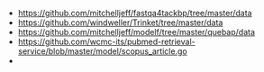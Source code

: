 - https://github.com/mitchelljeff/fastqa4tackbp/tree/master/data
- https://github.com/windweller/Trinket/tree/master/data
- https://github.com/mitchelljeff/modelf/tree/master/quebap/data
- https://github.com/wcmc-its/pubmed-retrieval-service/blob/master/model/scopus_article.go
- 